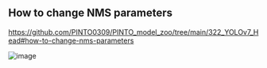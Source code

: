 ## How to change NMS parameters

https://github.com/PINTO0309/PINTO_model_zoo/tree/main/322_YOLOv7_Head#how-to-change-nms-parameters

![image](https://github.com/PINTO0309/PINTO_model_zoo/assets/33194443/3d5af125-b7c4-4fea-8b33-d824c6e6170a)
